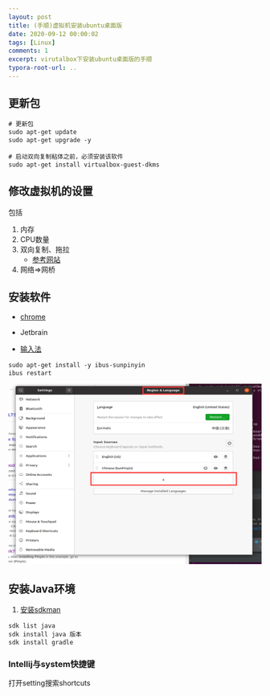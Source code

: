 ```yaml
---
layout: post
title: (手顺)虚拟机安装ubuntu桌面版
date: 2020-09-12 00:00:02
tags: [Linux]
comments: 1
excerpt: virutalbox下安装ubuntu桌面版的手顺
typora-root-url: ..
---
```


## 更新包

```shell
# 更新包
sudo apt-get update
sudo apt-get upgrade -y

# 启动双向复制粘体之前，必须安装该软件
sudo apt-get install virtualbox-guest-dkms
```

## 修改虚拟机的设置

包括

1. 内存
2. CPU数量
3. 双向复制、拖拉
   - [参考网站](https://askubuntu.com/questions/533071/virtualbox-4-12-shared-clipboard-not-working-in-ubuntu14-04https://askubuntu.com/questions/533071/virtualbox-4-12-shared-clipboard-not-working-in-ubuntu14-04)
4. 网络=>网桥

## 安装软件

- [chrome](https://www.googleadservices.com/pagead/aclk?sa=L&ai=DChcSEwjCo7DB7OLrAhXL1pYKHd4oAnoYABABGgJ0bA&ohost=www.google.com&cid=CAESQOD2Ya1OIm8VDAPD6BDQ79pEQil9F4RdqXguCvtfnA3gPTzQkC9E_8LDQ1yAYNwQSPm0i7FOTiEhGeKzwPLvXxo&sig=AOD64_1lpkbv0pXu9RigkNki85ADphgFWA&q=&ved=2ahUKEwiN_ajB7OLrAhWVH3AKHapVD7oQqyQoAHoECDYQEw&adurl=)

- Jetbrain
- [输入法](https://askubuntu.com/questions/59356/how-do-i-get-chinese-input-to-work)

```shell
sudo apt-get install -y ibus-sunpinyin
ibus restart
```

![image-20200912141905550](/../../assets/blog_res/image-20200912141905550.png)



## 安装Java环境

1. [安装sdkman](https://sdkman.io/install)

```
sdk list java
sdk install java 版本
sdk install gradle
```





### Intellij与system快捷键

打开setting搜索shortcuts